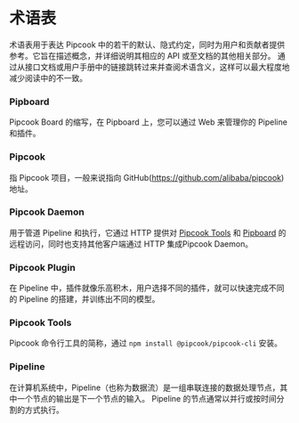 # 术语表

术语表用于表达 Pipcook 中的若干的默认、隐式约定，同时为用户和贡献者提供参考。它旨在描述概念，并详细说明其相应的 API 或至文档的其他相关部分。 通过从接口文档或用户手册中的链接跳转过来并查阅术语含义，这样可以最大程度地减少阅读中的不一致。

### Pipboard

Pipcook Board 的缩写，在 Pipboard 上，您可以通过 Web 来管理你的 Pipeline 和插件。

### Pipcook

指 Pipcook 项目，一般来说指向 GitHub(https://github.com/alibaba/pipcook) 地址。

### Pipcook Daemon

用于管道 Pipeline 和执行，它通过 HTTP 提供对 [Pipcook Tools][] 和 [Pipboard][] 的远程访问，同时也支持其他客户端通过 HTTP 集成Pipcook Daemon。

### Pipcook Plugin

在 Pipeline 中，插件就像乐高积木，用户选择不同的插件，就可以快速完成不同的 Pipeline 的搭建，并训练出不同的模型。

### Pipcook Tools

Pipcook 命令行工具的简称，通过 `npm install @pipcook/pipcook-cli` 安装。

### Pipeline

在计算机系统中，Pipeline（也称为数据流）是一组串联连接的数据处理节点，其中一个节点的输出是下一个节点的输入。 Pipeline 的节点通常以并行或按时间分割的方式执行。

[Pipcook Tools]: #pipcook-tools
[Pipboard]: #pipboard
